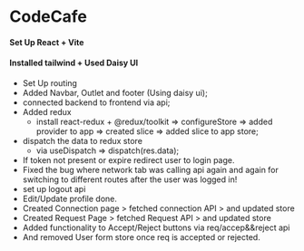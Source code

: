 # CodeCafe
#### Set Up React + Vite
#### Installed tailwind + Used Daisy UI
- Set Up routing 
- Added Navbar, Outlet and footer (Using daisy ui);
- connected backend to frontend via api;
- Added redux
    - install react-redux + @redux/toolkit => configureStore => added provider to app => created slice => added slice to app store;
- dispatch the data to redux store
    - via useDispatch => dispatch(res.data);
- If token not present or expire redirect user to login page.
- Fixed the bug where network tab was calling api again and again for switching to different routes  after the user was logged in!
- set up logout api
- Edit/Update profile done.
- Created Connection page > fetched connection API > and updated store 
- Created Request Page > fetched Request API > and updated store
- Added functionality to Accept/Reject buttons via req/accep&&reject api 
- And removed User form store once req is accepted or rejected.


